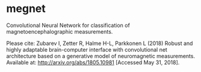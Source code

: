 # megnet
Convolutional Neural Network for classification of magnetoencephalographic measurements.

Please cite:
Zubarev I, Zetter R, Halme H-L, Parkkonen L (2018) Robust and highly adaptable brain-computer interface with convolutional net architecture based on a generative model of neuromagnetic measurements. Available at: http://arxiv.org/abs/1805.10981 [Accessed May 31, 2018].
